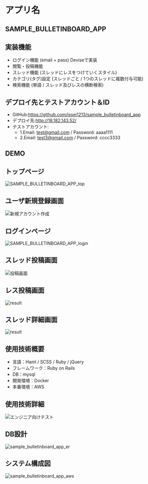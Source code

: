 # アプリ名
## SAMPLE_BULLETINBOARD_APP

## 実装機能
  * ログイン機能 (email + pass)
   Deviseで実装 
  * 閲覧・投稿機能
  * スレッド機能 (スレッドにレスをつけていくスタイル)
  * カテゴリ(タグ)設定 (スレッドごと / 1つのスレッドに複数付与可能)
  * 検索機能 (単語 / スレッド及びレスの横断検索)

## デプロイ先とテストアカウント＆ID
- GitHub:https://github.com/issei1213/sample_bulletinboard_app
- デプロイ先:http://18.182.143.52/
- テストアカウント:
  - 1.Email: test@gmail.com / Password: aaaa1111
  - 2.Email: test3@gmail.com / Password: cccc3333

## DEMO
## トップページ
![SAMPLE_BULLETINBOARD_APP_top](https://user-images.githubusercontent.com/59830008/85989857-1a40c080-ba2c-11ea-878f-aeb6661086a6.jpg)

## ユーザ新規登録画面
![新規アカウント作成](https://user-images.githubusercontent.com/59830008/85945894-ad6ded80-b97b-11ea-8297-ea9a4ea75027.jpg)

## ログインページ
![SAMPLE_BULLETINBOARD_APP_login](https://user-images.githubusercontent.com/59830008/85990072-6986f100-ba2c-11ea-9100-711107a4ec44.jpg)

## スレッド投稿画面
![投稿画面](https://user-images.githubusercontent.com/59830008/85945969-2ec58000-b97c-11ea-8444-7bd638f63c69.jpg)

## レス投稿画面
![result](https://user-images.githubusercontent.com/59830008/86021288-e71a2380-ba63-11ea-8339-aff10e27f4b3.gif)

## スレッド詳細画面
![result](https://user-images.githubusercontent.com/59830008/86020601-14b29d00-ba63-11ea-8072-ee0f566a1176.gif)


## 使用技術概要
  - 言語：Haml / SCSS / Ruby / jQuery
  - フレームワーク：Ruby on Rails
  - DB：mysql
  - 開発環境：Docker
  - 本番環境：AWS

## 使用技術詳細
![エンジニア向けテスト](https://user-images.githubusercontent.com/59830008/85945656-371cbb80-b97a-11ea-95bf-00d58c16cf0c.jpg)

## DB設計
![sample_bulletinboard_app_er](https://user-images.githubusercontent.com/59830008/85945515-4bac8400-b979-11ea-950b-075a4ae38cf0.jpg)


## システム構成図
![sample_bulletinboard_app_aws](https://user-images.githubusercontent.com/59830008/85945521-56ffaf80-b979-11ea-893f-1fd608563e45.jpg)

